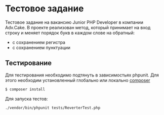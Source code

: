 # Тестовое задание

Тестовое задание на вакансию Junior PHP Developer в компании Adv.Cake.
В проекте реализован метод, который принимает на вход строку и меняет порядок букв в каждом слове на обратный:
- с сохранением регистра
- с сохранением пунктуации

## Тестирование
Для тестирования необходимо подтянуть в зависимостьях phpunit.
Для этого необходим установленный глобально или локально [composer](https://getcomposer.org/download/)
```sh
$ composer install
```
Для запуска тестов:
```sh
./vendor/bin/phpunit tests/ReverterTest.php
```